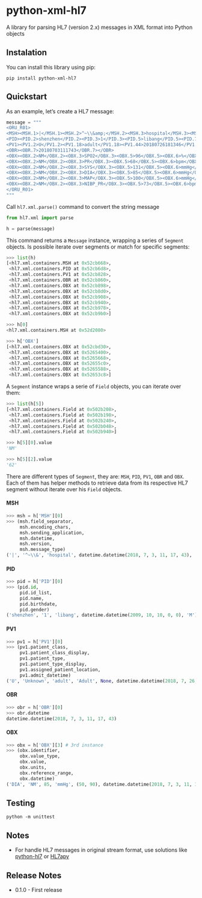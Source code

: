 # python-xml-hl7
A library for parsing HL7 (version 2.x) messages in XML format into Python objects


## Instalation

You can install this library using pip:
```
pip install python-xml-hl7
```

## Quickstart

As an example, let’s create a HL7 message:

```python
message = """
<ORU_R01>
<MSH><MSH.1>|</MSH.1><MSH.2>^~\\&amp;</MSH.2><MSH.3>hospital</MSH.3><MSH.7>20180703111743</MSH.7><MSH.9><MSH.9.1>ORU</MSH.9.1><MSH.9.2>R01</MSH.9.2></MSH.9><MSH.12>2.3.1</MSH.12></MSH>
<PID><PID.2>shenzhen</PID.2><PID.3>1</PID.3><PID.5>libang</PID.5><PID.7>20091010</PID.7><PID.8>M</PID.8></PID>
<PV1><PV1.2>U</PV1.2><PV1.18>adult</PV1.18><PV1.44>20180726181346</PV1.44></PV1>
<OBR><OBR.7>20180703111743</OBR.7></OBR>
<OBX><OBX.2>NM</OBX.2><OBX.3>SPO2</OBX.3><OBX.5>96</OBX.5><OBX.6>%</OBX.6><OBX.7>90-100</OBX.7></OBX>
<OBX><OBX.2>NM</OBX.2><OBX.3>PR</OBX.3><OBX.5>68</OBX.5><OBX.6>bpm</OBX.6><OBX.7>50-120</OBX.7></OBX>
<OBX><OBX.2>NM</OBX.2><OBX.3>SYS</OBX.3><OBX.5>131</OBX.5><OBX.6>mmHg</OBX.6><OBX.7>90-160</OBX.7><OBX.14>20180703111713</OBX.14></OBX>
<OBX><OBX.2>NM</OBX.2><OBX.3>DIA</OBX.3><OBX.5>85</OBX.5><OBX.6>mmHg</OBX.6><OBX.7>50-90</OBX.7><OBX.14>20180703111713</OBX.14></OBX>
<OBX><OBX.2>NM</OBX.2><OBX.3>MAP</OBX.3><OBX.5>100</OBX.5><OBX.6>mmHg</OBX.6><OBX.7>60-110</OBX.7><OBX.14>20180703111713</OBX.14></OBX>
<OBX><OBX.2>NM</OBX.2><OBX.3>NIBP_PR</OBX.3><OBX.5>73</OBX.5><OBX.6>bpm</OBX.6><OBX.7>50-120</OBX.7><OBX.14>20180703111713</OBX.14></OBX>
</ORU_R01>
"""
```

Call `hl7.xml.parse()` command to convert the string message

```python
from hl7.xml import parse

h = parse(message)
```

This command returns a `Message` instance, wrapping a series of `Segment` objects. Is possible iterate over segments or match for specific segments:

```python
>>> list(h)
[<hl7.xml.containers.MSH at 0x52cb668>,
 <hl7.xml.containers.PID at 0x52cb6d8>,
 <hl7.xml.containers.PV1 at 0x52cb828>,
 <hl7.xml.containers.OBR at 0x52cb860>,
 <hl7.xml.containers.OBX at 0x52cb898>,
 <hl7.xml.containers.OBX at 0x52cb8d0>,
 <hl7.xml.containers.OBX at 0x52cb908>,
 <hl7.xml.containers.OBX at 0x52cb940>,
 <hl7.xml.containers.OBX at 0x52cb978>,
 <hl7.xml.containers.OBX at 0x52cb9b0>]

>>> h[0]
<hl7.xml.containers.MSH at 0x52d2080>

>>> h['OBX']
[<hl7.xml.containers.OBX at 0x52cbd30>,
 <hl7.xml.containers.OBX at 0x5265400>,
 <hl7.xml.containers.OBX at 0x5265668>,
 <hl7.xml.containers.OBX at 0x52655c0>,
 <hl7.xml.containers.OBX at 0x5265588>,
 <hl7.xml.containers.OBX at 0x52653c8>]
```

A `Segment` instance wraps a serie of `Field` objects, you can iterate over them:

```python
>>> list(h[5])
[<hl7.xml.containers.Field at 0x502b208>,
 <hl7.xml.containers.Field at 0x502b198>,
 <hl7.xml.containers.Field at 0x502b240>,
 <hl7.xml.containers.Field at 0x502b048>,
 <hl7.xml.containers.Field at 0x502b940>]

>>> h[5][0].value
'NM'

>>> h[5][2].value
'62'
```

There are different types of `Segment`, they are: `MSH`, `PID`, `PV1`, `OBR` and `OBX`. Each of them has helper methods to retrieve data from its respective HL7 segment without iterate over his `Field` objects.

#### MSH

```python
>>> msh = h['MSH'][0]
>>> (msh.field_separator,
     msh.encoding_chars,
     msh.sending_application,
     msh.datetime,
     msh.version,
     msh.message_type)
('|', '^~\\&', 'hospital', datetime.datetime(2018, 7, 3, 11, 17, 43), '2.3.1', ('ORU', 'R01'))
```

#### PID
``` python
>>> pid = h['PID'][0]
>>> (pid.id,
     pid.id_list,
     pid.name,
     pid.birthdate,
     pid.gender)
('shenzhen', '1', 'libang', datetime.datetime(2009, 10, 10, 0, 0), 'M')
```

#### PV1
```python
>>> pv1 = h['PV1'][0]
>>> (pv1.patient_class,
     pv1.patient_class_display,
     pv1.patient_type,
     pv1.patient_type_display,
     pv1.assigned_patient_location,
     pv1.admit_datetime)
('U', 'Unknown', 'adult', 'Adult', None, datetime.datetime(2018, 7, 26, 18, 13, 46))
```

#### OBR
```python
>>> obr = h['OBR'][0]
>>> obr.datetime
datetime.datetime(2018, 7, 3, 11, 17, 43)
```

#### OBX
```python
>>> obx = h['OBX'][3] # 3rd instance
>>> (obx.identifier,
     obx.value_type,
     obx.value,
     obx.units,
     obx.reference_range,
     obx.datetime)
('DIA', 'NM', 85, 'mmHg', (50, 90), datetime.datetime(2018, 7, 3, 11, 17, 13))
```

## Testing

```
python -m unittest 
```

## Notes

* For handle HL7 messages in original stream format, use solutions like [python-hl7](http://python-hl7.readthedocs.io/en/latest/) or [HL7apy](http://hl7apy.org/)

## Release Notes

* 0.1.0 - First release